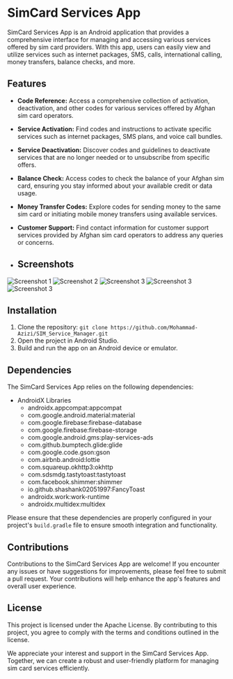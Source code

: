 # SimCard Services App

SimCard Services App is an Android application that provides a comprehensive interface for managing and accessing various services offered by sim card providers. With this app, users can easily view and utilize services such as internet packages, SMS, calls, international calling, money transfers, balance checks, and more.

## Features

- **Code Reference:** Access a comprehensive collection of activation, deactivation, and other codes for various services offered by Afghan sim card operators.
- **Service Activation:** Find codes and instructions to activate specific services such as internet packages, SMS plans, and voice call bundles.
- **Service Deactivation:** Discover codes and guidelines to deactivate services that are no longer needed or to unsubscribe from specific offers.
- **Balance Check:** Access codes to check the balance of your Afghan sim card, ensuring you stay informed about your available credit or data usage.
- **Money Transfer Codes:** Explore codes for sending money to the same sim card or initiating mobile money transfers using available services.
- **Customer Support:** Find contact information for customer support services provided by Afghan sim card operators to address any queries or concerns.

- ## Screenshots

![Screenshot 1](Screenshot_2023-07-07-09-15-00-57_93de6176c683fca90bbea6866320ba71.jpg)
![Screenshot 2](Screenshot_2023-07-07-09-15-04-57_93de6176c683fca90bbea6866320ba71.jpg)
![Screenshot 3](no3.jpg)
![Screenshot 3](no4.jpg)
![Screenshot 3](no5.jpg)

## Installation

1. Clone the repository: `git clone https://github.com/Mohammad-Azizi/SIM_Service_Manager.git`
2. Open the project in Android Studio.
3. Build and run the app on an Android device or emulator.

## Dependencies

The SimCard Services App relies on the following dependencies:

- AndroidX Libraries
  -  androidx.appcompat:appcompat
  -  com.google.android.material:material
  -  com.google.firebase:firebase-database
  -  com.google.firebase:firebase-storage
  -  com.google.android.gms:play-services-ads
  -  com.github.bumptech.glide:glide
  -  com.google.code.gson:gson
  -  com.airbnb.android:lottie
  -  com.squareup.okhttp3:okhttp
  -  com.sdsmdg.tastytoast:tastytoast
  -  com.facebook.shimmer:shimmer
  -  io.github.shashank02051997:FancyToast
  -  androidx.work:work-runtime
  -  androidx.multidex:multidex
  
Please ensure that these dependencies are properly configured in your project's `build.gradle` file to ensure smooth integration and functionality.

## Contributions

Contributions to the SimCard Services App are welcome! If you encounter any issues or have suggestions for improvements, please feel free to submit a pull request. Your contributions will help enhance the app's features and overall user experience.

## License

This project is licensed under the Apache License. By contributing to this project, you agree to comply with the terms and conditions outlined in the license.

We appreciate your interest and support in the SimCard Services App. Together, we can create a robust and user-friendly platform for managing sim card services efficiently.
